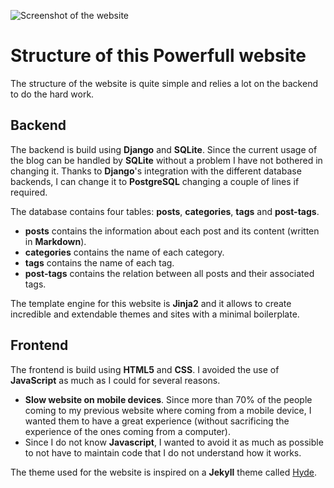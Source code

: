 ![Screenshot of the website](https://github.com/maitesin/website/raw/master/post/static/img/website.png)
# Structure of this Powerfull website

The structure of the website is quite simple and relies a lot on the backend to do the hard work.

## Backend

The backend is build using **Django** and **SQLite**. Since the current usage of the blog can be handled by **SQLite** without a problem I have not bothered in changing it. Thanks to **Django**'s integration with the different database backends, I can change it to **PostgreSQL** changing a couple of lines if required.

The database contains four tables: **posts**, **categories**, **tags** and **post-tags**.

 * **posts** contains the information about each post and its content (written in **Markdown**).
 * **categories** contains the name of each category.
 * **tags** contains the name of each tag.
 * **post-tags** contains the relation between all posts and their associated tags.

The template engine for this website is **Jinja2** and it allows to create incredible and extendable themes and sites with a minimal boilerplate.

## Frontend

The frontend is build using **HTML5** and **CSS**. I avoided the use of **JavaScript** as much as I could for several reasons.

 * **Slow website on mobile devices**. Since more than 70% of the people coming to my previous website where coming from a mobile device, I wanted them to have a great experience (without sacrificing the experience of the ones coming from a computer).
 * Since I do not know **Javascript**, I wanted to avoid it as much as possible to not have to maintain code that I do not understand how it works.

The theme used for the website is inspired on a **Jekyll** theme called [Hyde](http://hyde.getpoole.com/).
